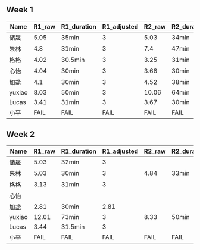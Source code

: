 ## Week 1

| Name   | R1_raw | R1_duration | R1_adjusted | R2_raw | R2_duration | R2_adjusted | R3_raw | R3_duration | R3_adjusted | R4_raw | R4_duration | R4_adjusted | R5_raw | R5_duration | R5_adjusted | BASIC | EXTRA | TOTAL |
| ------ | ------ | ----------- | ----------- | ------ | ----------- | ----------- | ------ | ----------- | ----------- | ------ | ----------- | ----------- | ------ | ----------- | ----------- | ----- | ----- | ----- |
| 储晟   | 5.05   | 35min       | 3           | 5.03   | 34min       | 3           | 5.01   | 37min       | 3           | 5      | 33min       | 3           |        |             |             | 12    | 0     | 0     |
| 朱林   | 4.8    | 31min       | 3           | 7.4    | 47min       | 3           | 5      | 31min       | 3           | 5.01   | 36min       | 3           | 5      | 34.5min     | 3           | 12    | 0     | 0     |
| 格格   | 4.02   | 30.5min     | 3           | 3.25   | 31min       | 3           | 3.16   | 30.5min     | 3           | 3.25   | 31.5min     | 3           |        |             |             |       |       |       |
| 心怡   | 4.04   | 30min       | 3           | 3.68   | 30min       | 3           | 2.82   | 30min       | 2.82        | 4.26   | 30min       | 3           |        |             |             |       |       |       |
| 加盐   | 4.1    | 30min       | 3           | 4.52   | 38min       | 3           | 3.01   | 30min       | 3           | 3.46   | 30.6min     | 3           |        |             |             | 12    | 0     | 0     |
| yuxiao | 8.03   | 50min       | 3           | 10.06  | 64min       | 3           | 8.1    | 53min       | 3           |        |             |             |        |             |             |       |       |       |
| Lucas  | 3.41   | 31min       | 3           | 3.67   | 30min       | 3           | 3.58   | 31.6min     | 3           | 3.54   | 32.8min     | 3           |        |             |             | 12    | 0     | 0     |
| 小平   | FAIL   | FAIL        | FAIL        | FAIL   | FAIL        | FAIL        | FAIL   | FAIL        | FAIL        | FAIL   | FAIL        | FAIL        | FAIL   | FAIL        | FAIL        | FAIL  | FAIL  | FAIL  |

## Week 2

| Name   | R1_raw | R1_duration | R1_adjusted | R2_raw | R2_duration | R2_adjusted | R3_raw | R3_duration | R3_adjusted | R4_raw | R4_duration | R4_adjusted | R5_raw | R5_duration | R5_adjusted | BASIC | EXTRA | TOTAL |
| ------ | ------ | ----------- | ----------- | ------ | ----------- | ----------- | ------ | ----------- | ----------- | ------ | ----------- | ----------- | ------ | ----------- | ----------- | ----- | ----- | ----- |
| 储晟   | 5.03   | 32min       | 3           |        |             |             |        |             |             |        |             |             |        |             |             |       |       |       |
| 朱林   | 5.03   | 30min       | 3           | 4.84   | 33min       | 3           |        |             |             |        |             |             |        |             |             |       |       |       |
| 格格   | 3.13   | 31min       | 3           |        |             |             |        |             |             |        |             |             |        |             |             |       |       |       |
| 心怡   |        |             |             |        |             |             |        |             |             |        |             |             |        |             |             |       |       |       |
| 加盐   | 2.81   | 30min       | 2.81        |        |             |             |        |             |             |        |             |             |        |             |             |       |       |       |
| yuxiao | 12.01  | 73min       | 3           | 8.33   | 50min       | 3           |        |             |             |        |             |             |        |             |             |       |       |       |
| Lucas  | 3.44   | 31.5min     | 3           |        |             |             |        |             |             |        |             |             |        |             |             |       |       |       |
| 小平   | FAIL   | FAIL        | FAIL        | FAIL   | FAIL        | FAIL        | FAIL   | FAIL        | FAIL        | FAIL   | FAIL        | FAIL        | FAIL   | FAIL        | FAIL        | FAIL  | FAIL  | FAIL  |

